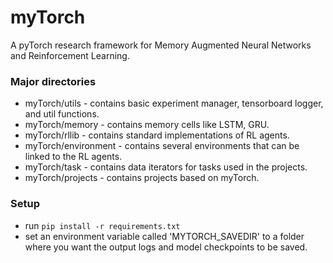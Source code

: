 # myTorch

A pyTorch research framework for Memory Augmented Neural Networks and Reinforcement Learning.

### Major directories

* myTorch/utils - contains basic experiment manager, tensorboard logger, and util functions.
* myTorch/memory - contains memory cells like LSTM, GRU.
* myTorch/rllib - contains standard implementations of RL agents.
* myTorch/environment - contains several environments that can be linked to the RL agents.
* myTorch/task - contains data iterators for tasks used in the projects.
* myTorch/projects - contains projects based on myTorch.


### Setup

* run `pip install -r requirements.txt`
* set an environment variable called 'MYTORCH_SAVEDIR' to a folder where you want the output logs and model checkpoints to be saved.
